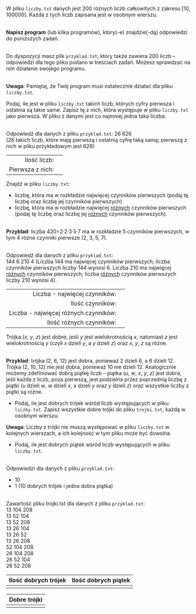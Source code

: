 <TestProvider title="Liczby">

W pliku `liczby.txt` danych jest 200 różnych liczb całkowitych z zakresu [10, 100000]. Każda z tych liczb zapisana jest w osobnym wierszu.

\
**Napisz program** (lub kilka programów), który(-e) znajdzie(-dą) odpowiedzi do poniższych zadań.

\
Do dyspozycji masz plik `przyklad.txt`, który także zawiera 200 liczb – odpowiedzi dla tego pliku podano w treściach zadań. Możesz sprawdzać na nim działanie swojego programu.

\
**Uwaga**: Pamiętaj, że Twój program musi ostatecznie działać dla pliku `liczby.txt`.

</TestProvider>
<TestProvider pkt=4 showOnDefault>

Podaj, ile jest w pliku `liczby.txt` takich liczb, których cyfry pierwsza i ostatnia są takie same. Zapisz tę z nich, która występuje w pliku `liczby.txt` jako pierwsza. W pliku z danymi jest co najmniej jedna taka liczba.

\
Odpowiedź dla danych z pliku `przyklad.txt`: 26 626  
(26 takich liczb, które mają pierwszą i ostatnią cyfrę taką samą; pierwszą z nich w pliku przykładowym jest 626)

|                  |                           |
| ---------------: | ------------------------- |
|     Ilość liczb: | <TestInput answer=18/>    |
| Pierwsza z nich: | <TestInput answer=93639/> |

  <AnswerBtn/>
</TestProvider>

<TestProvider pkt=4 showOnDefault>

Znajdź w pliku `liczby.txt`:

- liczbę, która ma w rozkładzie najwięcej czynników pierwszych (podaj tę liczbę oraz liczbę jej czynników pierwszych)
- liczbę, która ma w rozkładzie najwięcej <u>różnych</u> czynników pierwszych (podaj tę liczbę oraz liczbę jej <u>różnych</u> czynników pierwszych).

\
**Przykład**: liczba 420=2·2·3·5·7 ma w rozkładzie 5 czynników pierwszych, w tym 4 różne czynniki pierwsze (2, 3, 5, 7).

\
Odpowiedź dla danych z pliku `przyklad.txt`:  
144 6 210 4 (Liczba 144 ma najwięcej czynników pierwszych; liczba czynników pierwszych liczby 144 wynosi 6. Liczba 210 ma najwięcej <u>różnych</u> czynników pierwszych; liczba <u>różnych</u> czynników pierwszych liczby 210 wynosi 4).

|                                       |                                                         |
| ------------------------------------: | ------------------------------------------------------- |
|         Liczba - najwięcej czynników: | <TestInput mode="multi" answer="99792\t20992\t56064" /> |
|                      Ilość czynników: | <TestInput answer="10" />                               |
| Liczba - najwięcej różnych czynników: | <TestInput answer="62790" />                            |
|              Ilość różnych czynników: | <TestInput answer="6" />                                |

  <AnswerBtn />
</TestProvider>

<TestProvider pkt=4 showOnDefault>

Trójka (_x_, _y_, _z_) jest _dobra_, jeśli _y_ jest wielokrotnością _x_, natomiast _z_ jest wielokrotnością _y_ (czyli _x_ dzieli _y_, a _y_ dzieli _z_) oraz _x_, _y_, _z_ są różne.

\
**Przykład**: trójka (2, 6, 12) jest dobra, ponieważ 2 dzieli 6, a 6 dzieli 12. Trójka (2, 10, 12) nie jest dobra, ponieważ 10 nie dzieli 12. Analogicznie możemy zdefiniować dobrą piątkę liczb – piątka (_u_, _w_, _x_, _y_, _z_) jest dobra, jeśli każda z liczb, poza pierwszą, jest podzielna przez poprzednią liczbę z piątki (_u_ dzieli _w_, _w_ dzieli _x_, _x_ dzieli _y_ oraz _y_ dzieli _z_) oraz wszystkie liczby z piątki są różne.

- Podaj, ile jest dobrych trójek wśród liczb występujących w pliku `liczby.txt`. Zapisz wszystkie dobre trójki do pliku `trojki.txt`, każdą w osobnym wierszu.

**Uwaga**: Liczby z trójki nie muszą występować w pliku `liczby.txt` w kolejnych wierszach, a ich kolejność w tym pliku może być dowolna.

- Podaj, ile jest dobrych piątek wśród liczb występujących w pliku `liczby.txt`.

\
Odpowiedzi dla danych z pliku `przyklad.txt`:

- 10
- 1 (10 dobrych trójek i jedna dobra piątka)

\
Zawartość pliku trojki.txt dla danych z pliku `przyklad.txt`:  
13 104 208  
13 52 104  
13 52 208  
13 26 104  
13 26 52  
13 26 208  
52 104 208  
26 104 208  
26 52 104  
26 52 208

| Ilość dobrych trójek  | Ilość dobrych piątek |
| :-------------------: | :------------------: |
| <TestInput answer=27> | <TestInput answer=2> |

|                                                                                                                                                                                                                                                  Dobre trójki                                                                                                                                                                                                                                                  |
| :------------------------------------------------------------------------------------------------------------------------------------------------------------------------------------------------------------------------------------------------------------------------------------------------------------------------------------------------------------------------------------------------------------------------------------------------------------------------------------------------------------: |
| <TestArea passIfNotSorted answer="955 8595 42975\n232 13688 27376\n13594 27188 81564\n971 13594 81564\n971 13594 27188\n971 27188 81564\n971 6797 81564\n971 6797 13594\n971 6797 27188\n797 7173 64557\n1403 42090 84180\n1403 2806 42090\n1403 2806 84180\n1403 2806 8418\n1403 8418 42090\n1403 8418 84180\n871 15678 62712\n497 22365 89460\n2806 42090 84180\n2806 8418 42090\n2806 8418 84180\n392 20384 61152\n409 9816 58896\n8418 42090 84180\n6797 13594 81564\n6797 13594 27188\n6797 27188 81564"> |

  <AnswerBtn />

</TestProvider>
